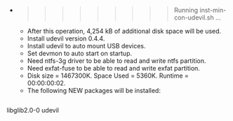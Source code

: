 * >>>>>>>>> Running inst-min-con-udevil.sh ...
  * After this operation, 4,254 kB of additional disk space will be used.
  * Install udevil version 0.4.4.
  * Install udevil to auto mount USB devices.
  * Set devmon to auto start on startup.
  * Need ntfs-3g driver to be able to read and write ntfs partition.
  * Need exfat-fuse to be able to read and write exfat partition.
  * Disk size = 1467300K. Space Used = 5360K. Runtime = 00:00:00:02.
  * The following NEW packages will be installed:
  ```bash
libglib2.0-0 udevil
  ```
